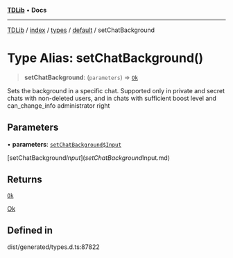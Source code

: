 [**TDLib**](../../../../../../README.md) • **Docs**

***

[TDLib](../../../../../../modules.md) / [index](../../../../../README.md) / [types](../../../README.md) / [default](../README.md) / setChatBackground

# Type Alias: setChatBackground()

> **setChatBackground**: (`parameters`) => [`Ok`](Ok-1.md)

Sets the background in a specific chat. Supported only in private and secret chats with non-deleted users, and in chats with sufficient boost level and can_change_info administrator right

## Parameters

• **parameters**: [`setChatBackground$Input`](setChatBackground$Input.md)

[setChatBackground$Input](setChatBackground$Input.md)

## Returns

[`Ok`](Ok-1.md)

[Ok](Ok-1.md)

## Defined in

dist/generated/types.d.ts:87822
